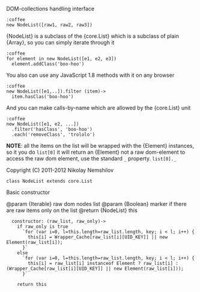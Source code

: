 DOM-collections handling interface

    :coffee
    new NodeList([raw1, raw2, raw3])

{NodeList} is a subclass of the {core.List} which is a
subclass of plain {Array}, so you can simply iterate
through it

    :coffee
    for element in new NodeList([e1, e2, e3])
      element.addClass('boo-hoo')

You also can use any JavaScript 1.8 methods with it
on any browser

    :coffee
    new NodeList([e1,..]).filter (item)->
      item.hasClas('boo-hoo')

And you can make calls-by-name which are allowed by the
{core.List} unit

    :coffee
    new NodeList([e1, e2, ...])
      .filter('hasClass', 'boo-hoo')
      .each('removeClass', 'trololo')

__NOTE__: all the items on the list will be wrapped with
      the {Element} instances, so it you do `list[0]`
      it will return an {Element} not a raw dom-element
      to access the raw dom element, use the standard
      `_` property. `list[0]._`

Copyright (C) 2011-2012 Nikolay Nemshilov

```coffee-aside
class NodeList extends core.List
```

Basic constructor

@param {Iterable} raw dom nodes list
@param {Boolean} marker if there are raw items only on the list
@return {NodeList} this

```coffee-aside
  constructor: (raw_list, raw_only)->
    if raw_only is true
      `for (var i=0, l=this.length=raw_list.length, key; i < l; i++) {
        this[i] = Wrapper_Cache[raw_list[i][UID_KEY]] || new Element(raw_list[i]);
      }`
    else
      `for (var i=0, l=this.length=raw_list.length, key; i < l; i++) {
        this[i] = raw_list[i] instanceof Element ? raw_list[i] : (Wrapper_Cache[raw_list[i][UID_KEY]] || new Element(raw_list[i]));
      }`

    return this
```
